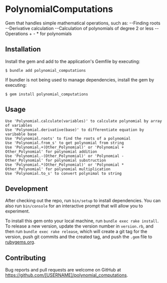 # PolynomialComputations

Gem that handles simple mathematical operations, such as: 
--Finding roots
--Derivative calculation
--Calculation of polynomials of degree 2 or less
--Operations + - * for polynomials

## Installation

Install the gem and add to the application's Gemfile by executing:

    $ bundle add polynomial_computations

If bundler is not being used to manage dependencies, install the gem by executing:

    $ gem install polynomial_computations

## Usage


    Use 'Polynomial.calculate(variables)' to calculate polynomial by array of variables
    Use 'Polynomial.derivative(base)' to differentiate equation by varibable base
    Use 'Polynomial.roots' to find the roots of a polynomial
    Use 'Polynomial.from_s' to get polynomial from string
    Use 'Polynomial.+(Other_Polynomial)' or 'Polynomial + Other_Polynomial' for polynomial addition
    Use 'Polynomial.-(Other_Polynomial)' or 'Polynomial - Other_Polynomial' for polynomial substruction
    Use 'Polynomial.*(Other_Polynomial)' or 'Polynomial * Other_Polynomial' for polynomial multiplication
    Use 'Polynomial.to_s' to convert polynimal to string
    
## Development

After checking out the repo, run `bin/setup` to install dependencies. You can also run `bin/console` for an interactive prompt that will allow you to experiment.

To install this gem onto your local machine, run `bundle exec rake install`. To release a new version, update the version number in `version.rb`, and then run `bundle exec rake release`, which will create a git tag for the version, push git commits and the created tag, and push the `.gem` file to [rubygems.org](https://rubygems.org).

## Contributing

Bug reports and pull requests are welcome on GitHub at https://github.com/[USERNAME]/polynomial_computations.
